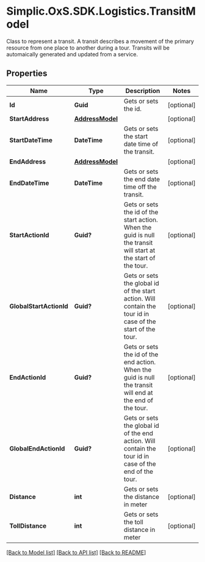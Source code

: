 # Simplic.OxS.SDK.Logistics.TransitModel
Class to represent a transit.     A transit describes a movement of the primary resource from one place to another during a tour.    Transits will be automaically generated and updated from a service.

## Properties

Name | Type | Description | Notes
------------ | ------------- | ------------- | -------------
**Id** | **Guid** | Gets or sets the id. | [optional] 
**StartAddress** | [**AddressModel**](AddressModel.md) |  | [optional] 
**StartDateTime** | **DateTime** | Gets or sets the start date time of the transit. | [optional] 
**EndAddress** | [**AddressModel**](AddressModel.md) |  | [optional] 
**EndDateTime** | **DateTime** | Gets or sets the end date time off the transit. | [optional] 
**StartActionId** | **Guid?** | Gets or sets the id of the start action.     When the guid is null the transit will start at the start of the tour.   | [optional] 
**GlobalStartActionId** | **Guid?** | Gets or sets the global id of the start action.     Will contain the tour id in case of the start of the tour.   | [optional] 
**EndActionId** | **Guid?** | Gets or sets the id of the end action.     When the guid is null the transit will end at the end of the tour.   | [optional] 
**GlobalEndActionId** | **Guid?** | Gets or sets the global id of the end action.     Will contain the tour id in case of the end of the tour.   | [optional] 
**Distance** | **int** | Gets or sets the distance in meter | [optional] 
**TollDistance** | **int** | Gets or sets the toll distance in meter | [optional] 

[[Back to Model list]](../README.md#documentation-for-models) [[Back to API list]](../README.md#documentation-for-api-endpoints) [[Back to README]](../README.md)

